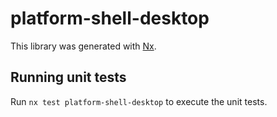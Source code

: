 # platform-shell-desktop

This library was generated with [Nx](https://nx.dev).

## Running unit tests

Run `nx test platform-shell-desktop` to execute the unit tests.
